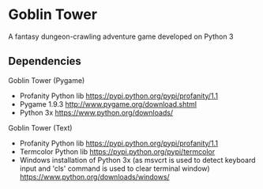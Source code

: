# Goblin Tower
A fantasy dungeon-crawling adventure game developed on Python 3

## Dependencies
Goblin Tower (Pygame)
- Profanity Python lib https://pypi.python.org/pypi/profanity/1.1
- Pygame 1.9.3 http://www.pygame.org/download.shtml
- Python 3x https://www.python.org/downloads/

Goblin Tower (Text)
- Profanity Python lib https://pypi.python.org/pypi/profanity/1.1
- Termcolor Python lib https://pypi.python.org/pypi/termcolor
- Windows installation of Python 3x (as msvcrt is used to detect keyboard input and 'cls' command is used to clear terminal window) https://www.python.org/downloads/windows/
